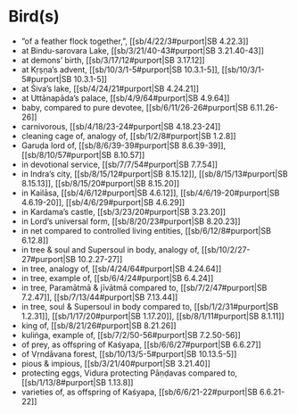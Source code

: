 # Bird(s)

* ”of a feather flock together,”, [[sb/4/22/3#purport|SB 4.22.3]]
* at Bindu-sarovara Lake, [[sb/3/21/40-43#purport|SB 3.21.40-43]]
* at demons’ birth, [[sb/3/17/12#purport|SB 3.17.12]]
* at Kṛṣṇa’s advent, [[sb/10/3/1-5#purport|SB 10.3.1-5]], [[sb/10/3/1-5#purport|SB 10.3.1-5]]
* at Śiva’s lake, [[sb/4/24/21#purport|SB 4.24.21]]
* at Uttānapāda’s palace, [[sb/4/9/64#purport|SB 4.9.64]]
* baby, compared to pure devotee, [[sb/6/11/26-26#purport|SB 6.11.26-26]]
* carnivorous, [[sb/4/18/23-24#purport|SB 4.18.23-24]]
* cleaning cage of, analogy of, [[sb/1/2/8#purport|SB 1.2.8]]
* Garuḍa lord of, [[sb/8/6/39-39#purport|SB 8.6.39-39]], [[sb/8/10/57#purport|SB 8.10.57]]
* in devotional service, [[sb/7/7/54#purport|SB 7.7.54]]
* in Indra’s city, [[sb/8/15/12#purport|SB 8.15.12]], [[sb/8/15/13#purport|SB 8.15.13]], [[sb/8/15/20#purport|SB 8.15.20]]
* in Kailāsa, [[sb/4/6/12#purport|SB 4.6.12]], [[sb/4/6/19-20#purport|SB 4.6.19-20]], [[sb/4/6/29#purport|SB 4.6.29]]
* in Kardama’s castle, [[sb/3/23/20#purport|SB 3.23.20]]
* in Lord’s universal form, [[sb/8/20/23#purport|SB 8.20.23]]
* in net compared to controlled living entities, [[sb/6/12/8#purport|SB 6.12.8]]
* in tree & soul and Supersoul in body, analogy of, [[sb/10/2/27-27#purport|SB 10.2.27-27]]
* in tree, analogy of, [[sb/4/24/64#purport|SB 4.24.64]]
* in tree, example of, [[sb/6/4/24#purport|SB 6.4.24]]
* in tree, Paramātmā & jīvātmā compared to, [[sb/7/2/47#purport|SB 7.2.47]], [[sb/7/13/44#purport|SB 7.13.44]]
* in tree, soul & Supersoul in body compared to, [[sb/1/2/31#purport|SB 1.2.31]], [[sb/1/17/20#purport|SB 1.17.20]], [[sb/8/1/11#purport|SB 8.1.11]]
* king of, [[sb/8/21/26#purport|SB 8.21.26]]
* kuliṅga, example of, [[sb/7/2/50-56#purport|SB 7.2.50-56]]
* of prey, as offspring of Kaśyapa, [[sb/6/6/27#purport|SB 6.6.27]]
* of Vṛndāvana forest, [[sb/10/13/5-5#purport|SB 10.13.5-5]]
* pious & impious, [[sb/3/21/40#purport|SB 3.21.40]]
* protecting eggs, Vidura protecting Pāṇḍavas compared to, [[sb/1/13/8#purport|SB 1.13.8]]
* varieties of, as offspring of Kaśyapa, [[sb/6/6/21-22#purport|SB 6.6.21-22]]
